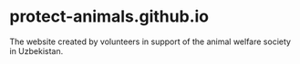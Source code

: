 # protect-animals.github.io
The website created by volunteers in support of the animal welfare society in Uzbekistan.
